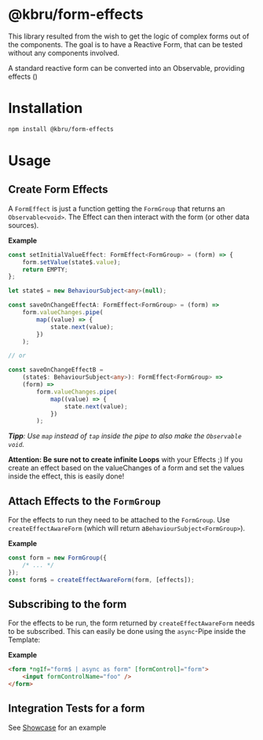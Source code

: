 # @kbru/form-effects

This library resulted from the wish to get the logic of complex forms out of the components. The goal is to have a Reactive Form, that can be tested without any components involved.

A standard reactive form can be converted into an Observable, providing effects ()

# Installation

```bash
npm install @kbru/form-effects
```

# Usage

## Create Form Effects

A `FormEffect` is just a function getting the `FormGroup` that returns an `Observable<void>`. The Effect can then interact with the form (or other data sources).

**Example**

```typescript
const setInitialValueEffect: FormEffect<FormGroup> = (form) => {
    form.setValue(state$.value);
    return EMPTY;
};

let state$ = new BehaviourSubject<any>(null);

const saveOnChangeEffectA: FormEffect<FormGroup> = (form) =>
    form.valueChanges.pipe(
        map((value) => {
            state.next(value);
        })
    );

// or

const saveOnChangeEffectB =
    (state$: BehaviourSubject<any>): FormEffect<FormGroup> =>
    (form) =>
        form.valueChanges.pipe(
            map((value) => {
                state.next(value);
            })
        );
```

_**Tipp**: Use `map` instead of `tap` inside the pipe to also make the `Observable` `void`._

**Attention: Be sure not to create infinite Loops** with your Effects ;) If you create an effect based on the valueChanges of a form and set the values inside the effect, this is easily done!

## Attach Effects to the `FormGroup`

For the effects to run they need to be attached to the `FormGroup`. Use `createEffectAwareForm` (which will return a`BehaviourSubject<FormGroup>`).

**Example**

```typescript
const form = new FormGroup({
    /* ... */
});
const form$ = createEffectAwareForm(form, [effects]);
```

## Subscribing to the form

For the effects to be run, the form returned by `createEffectAwareForm` needs to be subscribed. This can easily be done using the `async`-Pipe inside the Template:

**Example**

```html
<form *ngIf="form$ | async as form" [formControl]="form">
    <input formControlName="foo" />
</form>
```

## Integration Tests for a form

See [Showcase](https://github.com/karsten-bruckmann/kbru-os/tree/main/libs/showcases/utils-form-effects/src/lib/core/form-builders/my-form/my.form-builder.spec.ts) for an example
